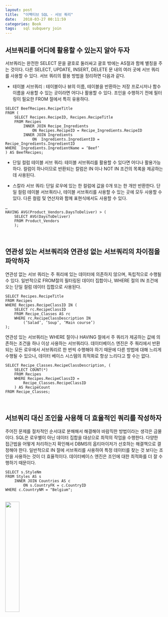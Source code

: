 ```yaml
---
layout: post
title:  "이펙티브 SQL - 서브 쿼리"
date:   2018-03-27 00:11:59
categories: Book
tags:	sql subquery join  
---
```


## 서브쿼리를 어디에 활용할 수 있는지 알아 두자

서브쿼리는 완전한 SELECT 문을 괄호로 둘러싸고 괄호 밖에는 AS절과 함께 별칭을 주는 것이다. 다른 SELECT, UPDATE, INSERT, DELETE 문 내의 여러 곳에 서브 쿼리를 사용할 수 있다.  서브 쿼리의 활용 방법을 정리하면 다음과 같다. 

- 테이블 서브쿼리 : 테이블이나 뷰의 이름, 테이블을 반환하는 저장 프로시저나 함수 이름을 사용할 수 있는 곳이라면 어디나 활용할 수 있다. 조인을 수행하기 전에 필터링이 필요한 FROM 절에서 특히 유용하다. 

```
SELECT BeefRecipes.RecipeTitle
FROM (
    SELECT Recipes.RecipeID, Recipes.RecipeTitle
    FROM Recipes
        INNER JOIN Recipe_Ingredients
            ON Recipes.RecipeID = Recipe_Ingredients.RecipeID 
        INNER JOIN Ingredients
            ON  Ingredients.IngredientID = Recipe_Ingredients.IngredientID
WHERE  Ingredients.IngredientName = ‘Beef’
) AS BeefRecipes;
```

- 단일 컬럼 테이블 서브 쿼리: 테이블 서브쿼리를 활용할 수 있다면 어디나 활용가능하다. 컬럼이 하나이므로 반환되는 칼럼은 IN 이나 NOT IN 조건의 목록을 제공하는 데 사용된다. 

- 스칼라 서브 쿼리: 단일 로우에 있는 한 컬럼에 값을 0개 또는 한 개만 반환한다. 단일 컬럼 테이블 서브쿼리나, 테이블 서브쿼리를 사용할 수 있는 곳에 모두 사용할 수 있다. 다른 컬럼 및 연산자와 함께 표현식에서도 사용할 수 있다. 

```
…
HAVING AVG(Product_Vendors.DaysToDeliver) > (
    SELECT AVG(DaysToDeliver)
    FROM Product_Vendors
    );
```

<br/>

## 연관성 있는 서브쿼리와 연관성 없는 서브쿼리의 차이점을 파악하자

연관성 없는 서브 쿼리는 주 쿼리에 있는 데이터에 의존하지 않으며, 독립적으로 수행될 수 있다. 일반적으로 FROM절의 필터링된 데이터 집합이나, WHERE 절의 IN 조건에 오는 단일 컬럼 데이터 집합으로 사용된다.
```
SELECT Recipes.RecipeTitle
FROM Recipes
WHERE Recipes.RecipeClassID IN (
    SELECT rc.RecipeClassID
    FROM Recipe_Classes AS rc
    WHERE rc.RecipeClassDescription IN 
        (’Salad’, ’Soup’, ‘Main course’)
);
```

연관성 있는 서브쿼리는 WHERE 절이나 HAVING 절에서 주 쿼리가 제공하는 값에 의존하는 조건을 하나 이상 사용하는 서브쿼리다. 데이터베이스 엔진은 주 쿼리에서 반환되는 모든 로우에서 서브쿼리르 한 번씩 수행해야 하기 때문에 다른 방법에 대해 느리게 수행될 수 있으나, 데이터 베이스 시스템의 최적화로 항상 느리다고 할 수는 없다. 

```
SELECT Recipe_Classes.RecipeClassDescription, (
    SELECT COUNT(*)
    FROM Recipes
    WHERE Recipes.RecipeClassID =
        Recipe_Classes.RecipeClassID
    ) AS RecipeCount
FROM Recipe_Classes;
```
<br/>

## 서브쿼리 대신 조인을 사용해 더 효율적인 쿼리를 작성하자

주어진 문제를 절차적인 순서대로 분해해서 해결해야 바람직한 방법이라는 생각은 금물이다. SQL은 로우별이 아닌 데이터 집합을 대상으로 최적의 작업을 수행한다. 다양한 접근법을 어떻게 처리하는지 확인해서 DBMS의 옵티마이저가 선호하는 해결책으로 결정해야 한다. 일반적으로 IN 절에 서브쿼리를 사용하여 특정 데이터를 찾는 것 보다는 조인을 사용하는 것이 더 효율적이다. 데이터베이스 엔진은 조인에 대한 최적화를 더 잘 수행하기 때문이다. 
```
SELECT s.StyleNm
FROM Styles AS s
    INNER JOIN Countries AS c
        ON s.CountryFK = c.CountryID
WHERE c.CountryNM = "Belgium";
```

<br/>

<a href="http://www.aladin.co.kr/shop/wproduct.aspx?ItemId=124421253">
  <img class="book" style="width: 30%; height: 30%" src="http://image.aladin.co.kr/product/12442/12/cover/k802531656_1.jpg"/>
</a>
